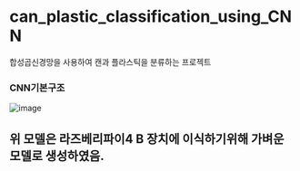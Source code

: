# can_plastic_classification_using_CNN
합성곱신경망을 사용하여 캔과 플라스틱을 분류하는 프로젝트 

### CNN기본구조 
![image](https://github.com/eejji/can_plastic_classification_using_CNN/assets/124345335/4c2e5da9-f784-40af-b84f-d18941094988)



## 위 모델은 라즈베리파이4 B 장치에 이식하기위해 가벼운 모델로 생성하였음.

